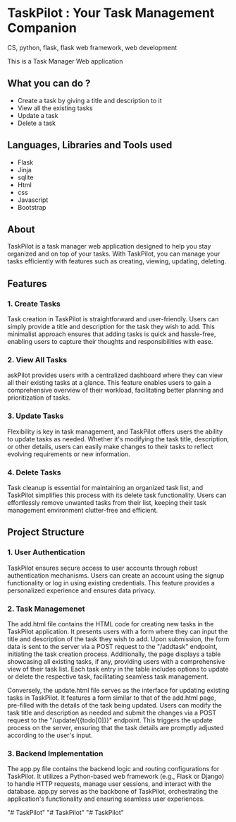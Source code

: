 
# TaskPilot : Your Task Management Companion

CS, python, flask, flask web framework, web development

This is a Task Manager Web application

## What you can do ?
* Create a task by giving a title and description to it
* View all the existing tasks
* Update a task
* Delete a task
## Languages, Libraries and Tools used
* Flask
* Jinja
* sqlite
* Html
* css
* Javascript
* Bootstrap

## About
TaskPilot is a task manager web application designed to help you stay organized and on top of your tasks. With TaskPilot, you can manage your tasks efficiently with features such as creating, viewing, updating, deleting.
## Features
### 1. Create Tasks
Task creation in TaskPilot is straightforward and user-friendly. Users can simply provide a title and description for the task they wish to add. This minimalist approach ensures that adding tasks is quick and hassle-free, enabling users to capture their thoughts and responsibilities with ease.
### 2. View All Tasks
askPilot provides users with a centralized dashboard where they can view all their existing tasks at a glance. This feature enables users to gain a comprehensive overview of their workload, facilitating better planning and prioritization of tasks.
### 3. Update Tasks
Flexibility is key in task management, and TaskPilot offers users the ability to update tasks as needed. Whether it's modifying the task title, description, or other details, users can easily make changes to their tasks to reflect evolving requirements or new information.
### 4. Delete Tasks
Task cleanup is essential for maintaining an organized task list, and TaskPilot simplifies this process with its delete task functionality. Users can effortlessly remove unwanted tasks from their list, keeping their task management environment clutter-free and efficient.

## Project Structure
### 1. User Authentication
TaskPilot ensures secure access to user accounts through robust authentication mechanisms. Users can create an account using the signup functionality or log in using existing credentials. This feature provides a personalized experience and ensures data privacy.
### 2. Task Managemenet
The add.html file contains the HTML code for creating new tasks in the TaskPilot application. It presents users with a form where they can input the title and description of the task they wish to add. Upon submission, the form data is sent to the server via a POST request to the "/addtask" endpoint, initiating the task creation process. Additionally, the page displays a table showcasing all existing tasks, if any, providing users with a comprehensive view of their task list. Each task entry in the table includes options to update or delete the respective task, facilitating seamless task management.

Conversely, the update.html file serves as the interface for updating existing tasks in TaskPilot. It features a form similar to that of the add.html page, pre-filled with the details of the task being updated. Users can modify the task title and description as needed and submit the changes via a POST request to the "/update/{{todo[0]}}" endpoint. This triggers the update process on the server, ensuring that the task details are promptly adjusted according to the user's input.
### 3. Backend Implementation
The app.py file contains the backend logic and routing configurations for TaskPilot. It utilizes a Python-based web framework (e.g., Flask or Django) to handle HTTP requests, manage user sessions, and interact with the database. app.py serves as the backbone of TaskPilot, orchestrating the application's functionality and ensuring seamless user experiences.



"# TaskPilot" 
"# TaskPilot" 
"# TaskPilot" 

